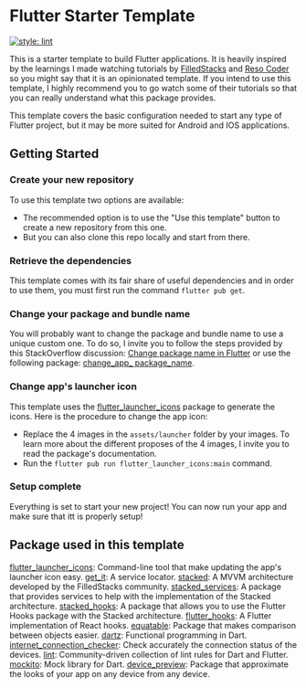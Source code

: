 # Flutter Starter Template

[![style: lint](https://img.shields.io/badge/style-lint-4BC0F5.svg)](https://pub.dev/packages/lint)

This is a starter template to build Flutter applications. It is heavily inspired by the learnings I made watching tutorials by [FilledStacks](https://www.filledstacks.com/) and [Reso Coder](https://resocoder.com/) so you might say that it is an opinionated template. If you intend to use this template, I highly recommend you to go watch some of their tutorials so that you can really understand what this package provides.

This template covers the basic configuration needed to start any type of Flutter project, but it may be more suited for Android and IOS applications.

## Getting Started

### Create your new repository

To use this template two options are available:

- The recommended option is to use the "Use this template" button to create a new repository from this one.
- But you can also clone this repo locally and start from there.

### Retrieve the dependencies

This template comes with its fair share of useful dependencies and in order to use them, you must first run the command ```flutter pub get```.

### Change your package and bundle name

You will probably want to change the package and bundle name to use a unique custom one. To do so, I invite you to follow the steps provided by this StackOverflow discussion: [Change package name in Flutter](https://stackoverflow.com/questions/51534616/how-to-change-package-name-in-flutter) or use the following package: [change_app_ package_name](https://pub.dev/packages/change_app_package_name).

### Change app's launcher icon

This template uses the [flutter_launcher_icons](https://pub.dev/packages/flutter_launcher_icons) package to generate the icons. Here is the procedure to change the app icon:

- Replace the 4 images in the ```assets/launcher``` folder by your images. To learn more about the different proposes of the 4 images, I invite you to read  the package's documentation.
- Run the ```flutter pub run flutter_launcher_icons:main``` command.

### Setup complete

Everything is set to start your new project! You can now run your app and make sure that itt is properly setup!

## Package used in this template

[flutter_launcher_icons](https://pub.dev/packages/flutter_launcher_icons): Command-line tool that make updating the app's launcher icon easy.
[get_it](https://pub.dev/packages/get_it): A service locator.
[stacked](https://pub.dev/packages/stacked): A MVVM architecture developed by the FilledStacks community.
[stacked_services](https://pub.dev/packages/stacked_services): A package that provides services to help with the implementation of the Stacked architecture.
[stacked_hooks](https://pub.dev/packages/stacked_hooks): A package that allows you to use the Flutter Hooks package with the Stacked architecture.
[flutter_hooks](https://pub.dev/packages/flutter_hooks): A Flutter implementation of React hooks.
[equatable](https://pub.dev/packages/equatable): Package that makes comparison between objects easier.
[dartz](https://pub.dev/packages/dartz/versions/0.10.0-nullsafety.2): Functional programming in Dart.
[internet_connection_checker](https://pub.dev/packages/internet_connection_checker): Check accurately the connection status of the devices.
[lint](https://pub.dev/packages/lint): Community-driven collection of lint rules for Dart and Flutter.
[mockito](https://pub.dev/packages/mockito): Mock library for Dart.
[device_preview](https://pub.dev/packages/device_preview): Package that approximate the looks of your app on any device from any device.

